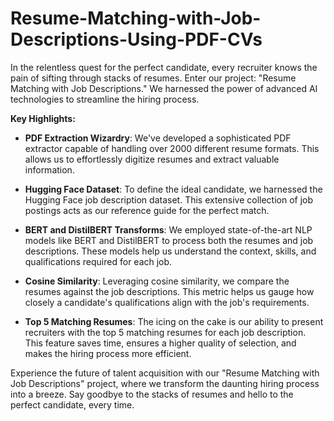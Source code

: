 # Resume-Matching-with-Job-Descriptions-Using-PDF-CVs

In the relentless quest for the perfect candidate, every recruiter knows the pain of sifting through stacks of resumes. Enter our project: "Resume Matching with Job Descriptions." We harnessed the power of advanced AI technologies to streamline the hiring process.

**Key Highlights:**

- **PDF Extraction Wizardry**: We've developed a sophisticated PDF extractor capable of handling over 2000 different resume formats. This allows us to effortlessly digitize resumes and extract valuable information.

- **Hugging Face Dataset**: To define the ideal candidate, we harnessed the Hugging Face job description dataset. This extensive collection of job postings acts as our reference guide for the perfect match.

- **BERT and DistilBERT Transforms**: We employed state-of-the-art NLP models like BERT and DistilBERT to process both the resumes and job descriptions. These models help us understand the context, skills, and qualifications required for each job.

- **Cosine Similarity**: Leveraging cosine similarity, we compare the resumes against the job descriptions. This metric helps us gauge how closely a candidate's qualifications align with the job's requirements.

- **Top 5 Matching Resumes**: The icing on the cake is our ability to present recruiters with the top 5 matching resumes for each job description. This feature saves time, ensures a higher quality of selection, and makes the hiring process more efficient.

Experience the future of talent acquisition with our "Resume Matching with Job Descriptions" project, where we transform the daunting hiring process into a breeze. Say goodbye to the stacks of resumes and hello to the perfect candidate, every time.
